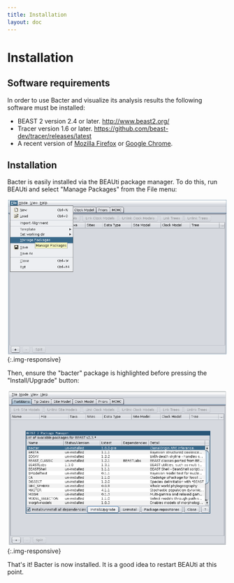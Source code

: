 ```yaml
---
title: Installation
layout: doc
---
```


Installation
============

Software requirements
---------------------

In order to use Bacter and visualize its analysis results the following
software must be installed:

-   BEAST 2 version 2.4 or later. <http://www.beast2.org/>
-   Tracer version 1.6 or later. <https://github.com/beast-dev/tracer/releases/latest>
-   A recent version of [Mozilla Firefox](http://www.mozilla.org/firefox)
    or [Google Chrome](http://www.google.com/chrome).

Installation
------------

Bacter is easily installed via the BEAUti package manager. To do this,
run BEAUti and select "Manage Packages" from the File menu:

![image](images/beauti.png){:.img-responsive}

Then, ensure the "bacter" package is highlighted before pressing the
"Install/Upgrade" button:

![image](images/package_manager.png){:.img-responsive}

That's it! Bacter is now installed. It is a good idea to restart BEAUti
at this point.
